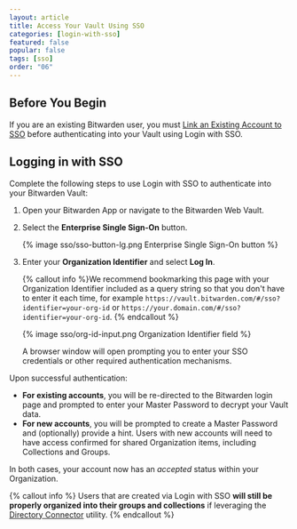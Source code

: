 ```yaml
---
layout: article
title: Access Your Vault Using SSO
categories: [login-with-sso]
featured: false
popular: false
tags: [sso]
order: "06"
---
```


## Before You Begin
If you are an existing Bitwarden user, you must [Link an Existing Account to SSO](https://bitwarden.com/help/article/link-to-sso/) before authenticating into your Vault using Login with SSO.

## Logging in with SSO

Complete the following steps to use Login with SSO to authenticate into your Bitwarden Vault:

1. Open your Bitwarden App or navigate to the Bitwarden Web Vault.
2. Select the **Enterprise Single Sign-On** button.

   {% image sso/sso-button-lg.png Enterprise Single Sign-On button %}

3. Enter your **Organization Identifier** and select **Log In**.

   {% callout info %}We recommend bookmarking this page with your Organization Identifier included as a query string so that you don't have to enter it each time, for example `https://vault.bitwarden.com/#/sso?identifier=your-org-id` or `https://your.domain.com/#/sso?identifier=your-org-id`.
   {% endcallout %}

   {% image sso/org-id-input.png Organization Identifier field %}

   A browser window will open prompting you to enter your SSO credentials or other required authentication mechanisms.

Upon successful authentication:

- **For existing accounts**, you will be re-directed to the Bitwarden login page and prompted to enter your Master Password to decrypt your Vault data.
- **For new accounts**, you will be prompted to create a Master Password and (optionally) provide a hint. Users with new accounts will need to have access confirmed for shared Organization items, including Collections and Groups.

In both cases, your account now has an *accepted* status within your Organization.



  {% callout info %}
  Users that are created via Login with SSO **will still be properly organized into their groups and collections** if leveraging the [Directory Connector](https://bitwarden.com/help/article/directory-sync/) utility.
  {% endcallout %}

